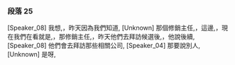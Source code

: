 ### 段落 25

[Speaker_08] 我想,，昨天因為我們知道,
[Unknown] 那個修銷主任,，這邊,，現在我們在看就是,，那修銷主任,，昨天他們去拜訪候選後,，他說後續,
[Speaker_08] 他們會去拜訪那些相關公司,
[Speaker_04] 那要說別人,
[Unknown] 是呀,